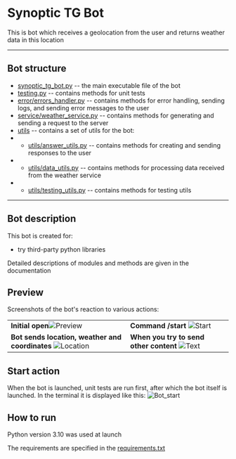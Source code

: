 # Synoptic TG Bot

This is bot which receives a geolocation from the user and returns weather data in this location

-- --

## Bot structure

- [synoptic_tg_bot.py](https://github.com/fomaaq/synoptic_tg_bot/blob/main/synoptic_tg_bot.py) -- the main executable file of the bot
- [testing.py](https://github.com/fomaaq/synoptic_tg_bot/blob/main/testing.py) -- contains methods for unit tests
- [error/errors_handler.py](https://github.com/fomaaq/synoptic_tg_bot/blob/main/error/errors_handler.py) -- contains methods for error handling, sending logs, and sending error messages to the user
- [service/weather_service.py](https://github.com/fomaaq/synoptic_tg_bot/blob/main/service/weather_service.py) -- contains methods for generating and sending a request to the server
- [utils](https://github.com/fomaaq/synoptic_tg_bot/tree/main/utils) -- contains a set of utils for the bot:
- - [utils/answer_utils.py](https://github.com/fomaaq/synoptic_tg_bot/blob/main/utils/answer_utils.py) -- contains methods for creating and sending responses to the user
- - [utils/data_utils.py](https://github.com/fomaaq/synoptic_tg_bot/blob/main/utils/data_utils.py) -- contains methods for processing data received from the weather service
- - [utils/testing_utils.py](https://github.com/fomaaq/synoptic_tg_bot/blob/main/utils/testing_utils.py) -- contains methods for testing utils

-- --

## Bot description

This bot is created for:
- try third-party python libraries

Detailed descriptions of modules and methods are given in the documentation

## Preview

Screenshots of the bot's reaction to various actions:

|   |   |   |
| - | - | - |
| **Initial open**![Preview](https://raw.githubusercontent.com/fomaaq/synoptic_tg_bot/main/imgs/preview.png) | **Command /start** ![Start](https://raw.githubusercontent.com/fomaaq/synoptic_tg_bot/main/imgs/start.png) | 
**Bot sends location, weather and coordinates** ![Location](https://raw.githubusercontent.com/fomaaq/synoptic_tg_bot/main/imgs/location.png) | **When you try to send other content** ![Text](https://raw.githubusercontent.com/fomaaq/synoptic_tg_bot/main/imgs/text.png)

## Start action
When the bot is launched, unit tests are run first, after which the bot itself is launched. In the terminal it is displayed like this:
![Bot_start](https://raw.githubusercontent.com/fomaaq/synoptic_tg_bot/main/imgs/bot_start.jpg)

## How to run
Python version 3.10 was used at launch

The requirements are specified in the [requirements.txt](https://github.com/fomaaq/synoptic_tg_bot/blob/main/requirements.txt)
